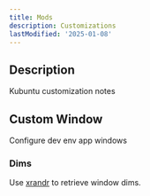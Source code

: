```yaml
---
title: Mods
description: Customizations
lastModified: '2025-01-08'
---
```


## Description

Kubuntu customization notes

## Custom Window

Configure dev env app windows

### Dims

Use [xrandr](../../../../../tooling/misc/xrandr) to retrieve window dims.
